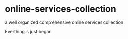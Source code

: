 # online-services-collection
a well organized comprehensive online services collection

Everthing is just began
